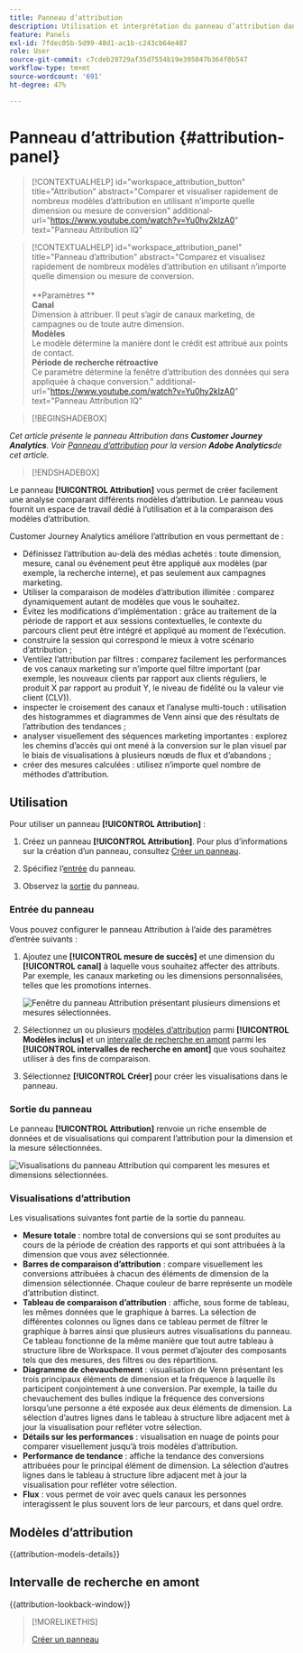 ```yaml
---
title: Panneau d’attribution
description: Utilisation et interprétation du panneau d’attribution dans Analysis Workspace.
feature: Panels
exl-id: 7fdec05b-5d99-48d1-ac1b-c243cb64e487
role: User
source-git-commit: c7cdeb29729af35d7554b19e395047b364f0b547
workflow-type: tm+mt
source-wordcount: '691'
ht-degree: 47%

---
```


# Panneau d’attribution {#attribution-panel}

<!-- markdownlint-disable MD034 -->

>[!CONTEXTUALHELP]
>id="workspace_attribution_button"
>title="Attribution"
>abstract="Comparer et visualiser rapidement de nombreux modèles d’attribution en utilisant n’importe quelle dimension ou mesure de conversion"
>additional-url="https://www.youtube.com/watch?v=Yu0hy2klzA0" text="Panneau Attribution IQ"

>[!CONTEXTUALHELP]
>id="workspace_attribution_panel"
>title="Panneau d’attribution"
>abstract="Comparez et visualisez rapidement de nombreux modèles d’attribution en utilisant n’importe quelle dimension ou mesure de conversion.<br/><br/>**Paramètres **<br/>**Canal**<br/> Dimension à attribuer. Il peut s’agir de canaux marketing, de campagnes ou de toute autre dimension.<br/>**Modèles**<br/> Le modèle détermine la manière dont le crédit est attribué aux points de contact.<br/>**Période de recherche rétroactive**<br/> Ce paramètre détermine la fenêtre d’attribution des données qui sera appliquée à chaque conversion."
>additional-url="https://www.youtube.com/watch?v=Yu0hy2klzA0" text="Panneau Attribution IQ"

<!-- markdownlint-enable MD034 -->

>[!BEGINSHADEBOX]

*Cet article présente le panneau Attribution dans **Customer Journey Analytics**. Voir [Panneau d’attribution](https://experienceleague.adobe.com/en/docs/analytics/analyze/analysis-workspace/panels/attribution) pour la version **Adobe Analytics**de cet article.*

>[!ENDSHADEBOX]

Le panneau **[!UICONTROL Attribution]** vous permet de créer facilement une analyse comparant différents modèles d’attribution. Le panneau vous fournit un espace de travail dédié à l’utilisation et à la comparaison des modèles d’attribution.

Customer Journey Analytics améliore l’attribution en vous permettant de :

* Définissez l’attribution au-delà des médias achetés : toute dimension, mesure, canal ou événement peut être appliqué aux modèles (par exemple, la recherche interne), et pas seulement aux campagnes marketing.
* Utiliser la comparaison de modèles d’attribution illimitée : comparez dynamiquement autant de modèles que vous le souhaitez.
* Évitez les modifications d’implémentation : grâce au traitement de la période de rapport et aux sessions contextuelles, le contexte du parcours client peut être intégré et appliqué au moment de l’exécution.
* construire la session qui correspond le mieux à votre scénario d’attribution ;
* Ventilez l’attribution par filtres : comparez facilement les performances de vos canaux marketing sur n’importe quel filtre important (par exemple, les nouveaux clients par rapport aux clients réguliers, le produit X par rapport au produit Y, le niveau de fidélité ou la valeur vie client (CLV)).
* inspecter le croisement des canaux et l’analyse multi-touch : utilisation des histogrammes et diagrammes de Venn ainsi que des résultats de l’attribution des tendances ;
* analyser visuellement des séquences marketing importantes : explorez les chemins d’accès qui ont mené à la conversion sur le plan visuel par le biais de visualisations à plusieurs nœuds de flux et d’abandons ;
* créer des mesures calculées : utilisez n’importe quel nombre de méthodes d’attribution.

## Utilisation

Pour utiliser un panneau **[!UICONTROL Attribution]** :

1. Créez un panneau **[!UICONTROL Attribution]**. Pour plus d’informations sur la création d’un panneau, consultez [Créer un panneau](panels.md#create-a-panel).

1. Spécifiez l’[entrée](#panel-input) du panneau.

1. Observez la [sortie](#panel-output) du panneau.

### Entrée du panneau

Vous pouvez configurer le panneau Attribution à l’aide des paramètres d’entrée suivants :

1. Ajoutez une **[!UICONTROL mesure de succès]** et une dimension du **[!UICONTROL canal]** à laquelle vous souhaitez affecter des attributs. Par exemple, les canaux marketing ou les dimensions personnalisées, telles que les promotions internes.

   ![Fenêtre du panneau Attribution présentant plusieurs dimensions et mesures sélectionnées.](assets/attribution-panel.png)

1. Sélectionnez un ou plusieurs [modèles d’attribution](#attribution-models) parmi **[!UICONTROL Modèles inclus]** et un [intervalle de recherche en amont](#lookback-window) parmi les **[!UICONTROL intervalles de recherche en amont]** que vous souhaitez utiliser à des fins de comparaison.

1. Sélectionnez **[!UICONTROL Créer]** pour créer les visualisations dans le panneau.

### Sortie du panneau

Le panneau **[!UICONTROL Attribution]** renvoie un riche ensemble de données et de visualisations qui comparent l’attribution pour la dimension et la mesure sélectionnées.

![Visualisations du panneau Attribution qui comparent les mesures et dimensions sélectionnées.](assets/attr_panel_vizs.png)

### Visualisations d’attribution

Les visualisations suivantes font partie de la sortie du panneau.

* **Mesure totale** : nombre total de conversions qui se sont produites au cours de la période de création des rapports et qui sont attribuées à la dimension que vous avez sélectionnée.
* **Barres de comparaison d’attribution** : compare visuellement les conversions attribuées à chacun des éléments de dimension de la dimension sélectionnée. Chaque couleur de barre représente un modèle d’attribution distinct.
* **Tableau de comparaison d’attribution** : affiche, sous forme de tableau, les mêmes données que le graphique à barres. La sélection de différentes colonnes ou lignes dans ce tableau permet de filtrer le graphique à barres ainsi que plusieurs autres visualisations du panneau. Ce tableau fonctionne de la même manière que tout autre tableau à structure libre de Workspace. Il vous permet d’ajouter des composants tels que des mesures, des filtres ou des répartitions.
* **Diagramme de chevauchement** : visualisation de Venn présentant les trois principaux éléments de dimension et la fréquence à laquelle ils participent conjointement à une conversion. Par exemple, la taille du chevauchement des bulles indique la fréquence des conversions lorsqu’une personne a été exposée aux deux éléments de dimension. La sélection d’autres lignes dans le tableau à structure libre adjacent met à jour la visualisation pour refléter votre sélection.
* **Détails sur les performances** : visualisation en nuage de points pour comparer visuellement jusqu’à trois modèles d’attribution.
* **Performance de tendance** : affiche la tendance des conversions attribuées pour le principal élément de dimension. La sélection d’autres lignes dans le tableau à structure libre adjacent met à jour la visualisation pour refléter votre sélection.
* **Flux** : vous permet de voir avec quels canaux les personnes interagissent le plus souvent lors de leur parcours, et dans quel ordre.

## Modèles d’attribution

{{attribution-models-details}}

## Intervalle de recherche en amont

{{attribution-lookback-window}}

>[!MORELIKETHIS]
>
> [Créer un panneau](/help/analysis-workspace/c-panels/panels.md#create-a-panel)
>
